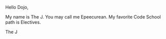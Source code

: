 Hello Dojo,

My name is The J. You may call me Epeecurean. My favorite Code School path is Electives.

The J
